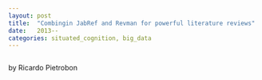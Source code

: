 ```yaml
---
layout: post
title:  "Combingin JabRef and Revman for powerful literature reviews"
date:   2013--
categories: situated_cognition, big_data
---
```


![]()

<title>{{ page.title }}</title>


by Ricardo Pietrobon

